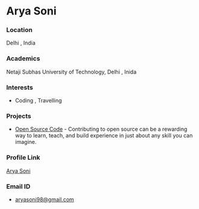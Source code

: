 # Arya Soni

### Location

Delhi , India

### Academics

Netaji Subhas University of Technology, Delhi , Inida

### Interests

- Coding , Travelling

### Projects

- [Open Source Code](https://opensourcecode.tech/) - Contributing to open source can be a rewarding way to learn, teach, and build experience in just about any skill you can imagine.

### Profile Link

[Arya Soni](https://github.com/aryasoni98)

### Email ID

- aryasoni98@gmail.com